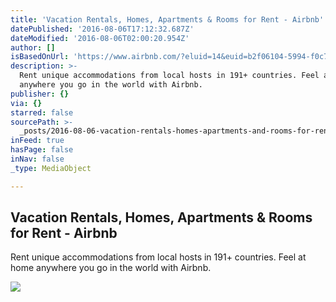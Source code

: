 ```yaml
---
title: 'Vacation Rentals, Homes, Apartments & Rooms for Rent - Airbnb'
datePublished: '2016-08-06T17:12:32.687Z'
dateModified: '2016-08-06T02:00:20.954Z'
author: []
isBasedOnUrl: 'https://www.airbnb.com/?eluid=14&euid=b2f06104-5994-f0c7-9893-a228a6263796'
description: >-
  Rent unique accommodations from local hosts in 191+ countries. Feel at home
  anywhere you go in the world with Airbnb.
publisher: {}
via: {}
starred: false
sourcePath: >-
  _posts/2016-08-06-vacation-rentals-homes-apartments-and-rooms-for-rent-airbn.md
inFeed: true
hasPage: false
inNav: false
_type: MediaObject

---
```

<article style=""><h1>Vacation Rentals, Homes, Apartments &amp; Rooms for Rent - Airbnb</h1><p>Rent unique accommodations from local hosts in 191+ countries. Feel at home anywhere you go in the world with Airbnb.</p><img src="https://a2.muscache.com/airbnb/static/logos/belo-1200x630-a0d52af6aba9463c82017da13912f19f.png" /></article>